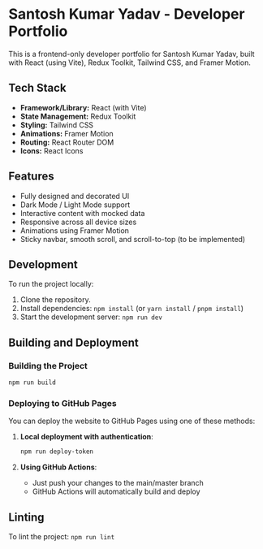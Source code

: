 # Santosh Kumar Yadav - Developer Portfolio

This is a frontend-only developer portfolio for Santosh Kumar Yadav, built with React (using Vite), Redux Toolkit, Tailwind CSS, and Framer Motion.

## Tech Stack
- **Framework/Library:** React (with Vite)
- **State Management:** Redux Toolkit
- **Styling:** Tailwind CSS
- **Animations:** Framer Motion
- **Routing:** React Router DOM
- **Icons:** React Icons

## Features
- Fully designed and decorated UI
- Dark Mode / Light Mode support
- Interactive content with mocked data
- Responsive across all device sizes
- Animations using Framer Motion
- Sticky navbar, smooth scroll, and scroll-to-top (to be implemented)

## Development

To run the project locally:
1. Clone the repository.
2. Install dependencies: `npm install` (or `yarn install` / `pnpm install`)
3. Start the development server: `npm run dev`

## Building and Deployment

### Building the Project
```bash
npm run build
```

### Deploying to GitHub Pages
You can deploy the website to GitHub Pages using one of these methods:

1. **Local deployment with authentication**:
   ```bash
   npm run deploy-token
   ```

2. **Using GitHub Actions**:
   - Just push your changes to the main/master branch
   - GitHub Actions will automatically build and deploy

## Linting
To lint the project: `npm run lint`
